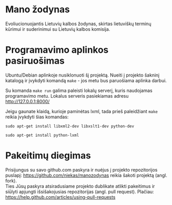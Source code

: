 Mano žodynas
============
Evoliucionuojantis Lietuvių kalbos žodynas, skirtas lietuviškų terminų kūrimui
ir suderinimui su Lietuvių kalbos komisija.


Programavimo aplinkos pasiruošimas
==================================
Ubuntu/Debian aplinkoje nusiklonuoti šį projektą. Nueiti į projekto šakninį
katalogą ir įvykdyti komandą ``make`` - jos metu bus paruošiama aplinka darbui.

Su komanda ``make run`` galima paleisti lokalų serverį, kuris naudojamas
programavimo metu. Lokalus serveris pasiekiamas adresu http://127.0.0.1:8000/

Jeigu gaunate klaidą, kurioje paminėtas lxml, tada prieš paleidžiant ``make``
reikia įvykdyti šias komandas:

``sudo apt-get install libxml2-dev libxslt1-dev python-dev``

``sudo apt-get install python-lxml``


Pakeitimų diegimas
==================
Prisijungus su savo github.com paskyra ir nuėjus į projekto repozitorijos
puslapį: https://github.com/niekas/manozodynas reikia šakoti projektą (angl. fork).  
Ties Jūsų paskyra atsiradusiame projekto dublikate atlikti pakeitimus ir
siūlyti apjungti išsišakojusias repozitorijas (angl. pull request). Plačiau:
https://help.github.com/articles/using-pull-requests

